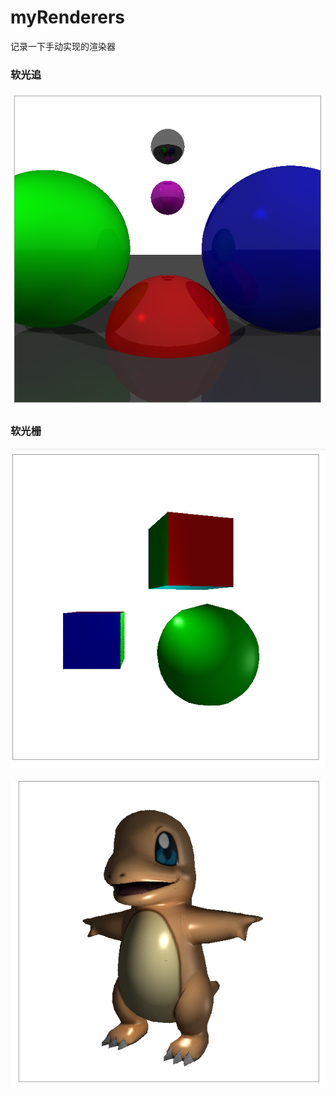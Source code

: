 # myRenderers
记录一下手动实现的渲染器

### 软光追

![image-20230916165532665](README.assets/image-20230916165532665.png)

### 软光栅

![image-20230916183514927](README.assets/image-20230916183514927.png)

![image-20230916183510042](README.assets/image-20230916183510042.png)
